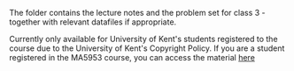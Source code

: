 The folder contains the lecture notes and the problem set for class 3 - together with relevant datafiles if appropriate.

Currently only available for University of Kent's students registered to the course due to the University of Kent's Copyright Policy. If you are a student registered in the MA5953 course, you can access the material [here]()
